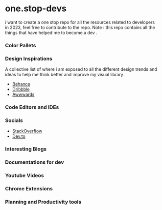 # one.stop-devs
i want to create a one stop repo for all the resources related to developers in 2023, feel free to contribute to the repo. Note : this repo contains all the things that have helped me to become a dev .

### Color Pallets
### Design Inspirations 
A collective list of where i am exposed to all the different design trends and ideas to help me think better and improve my visual library
- [Behance](https://www.behance.net/)
- [Dribbble](https://dribbble.com/)
- [Awwwards](https://www.awwwards.com/)
### Code Editors and IDEs 
### Socials
- [StackOverflow](https://stackoverflow.com/)
- [Dev.to](https://dev.to/)
### Interesting Blogs
### Documentations for dev
### Youtube Videos 
### Chrome Extensions 
### Planning and Productivity tools


 

